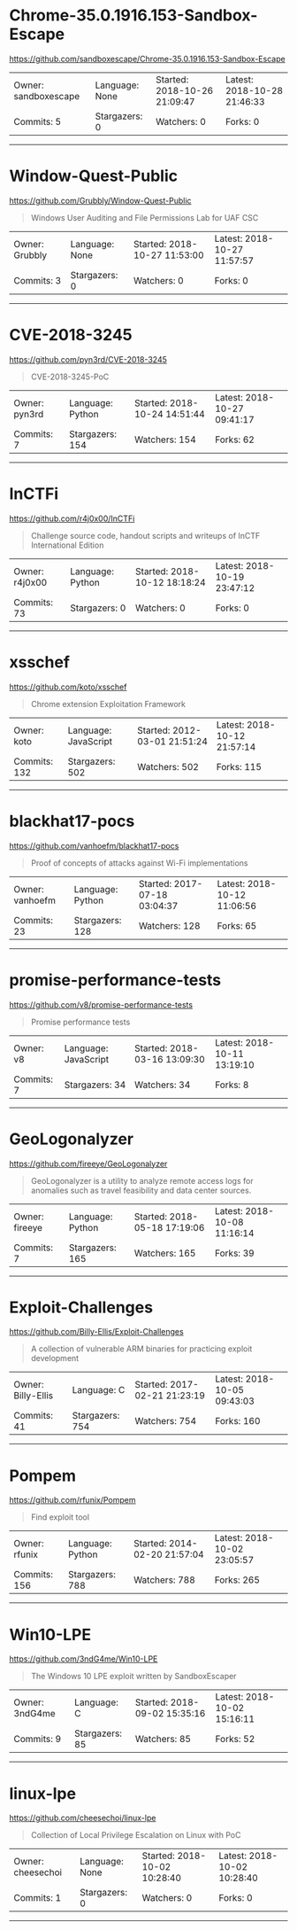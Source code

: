 # Chrome-35.0.1916.153-Sandbox-Escape

https://github.com/sandboxescape/Chrome-35.0.1916.153-Sandbox-Escape
<blockquote>
<no description>
</blockquote>

<table>
<tr><td>Owner: sandboxescape</td>
    <td>Language: None</td>
    <td>Started: 2018-10-26 21:09:47</td>
    <td>Latest: 2018-10-28 21:46:33</td></tr>
<tr><td>Commits: 5</td>
    <td>Stargazers: 0</td>
    <td>Watchers: 0</td>
    <td>Forks: 0</td></tr>
</table>

---

# Window-Quest-Public

https://github.com/Grubbly/Window-Quest-Public
<blockquote>
Windows User Auditing and File Permissions Lab for UAF CSC
</blockquote>

<table>
<tr><td>Owner: Grubbly</td>
    <td>Language: None</td>
    <td>Started: 2018-10-27 11:53:00</td>
    <td>Latest: 2018-10-27 11:57:57</td></tr>
<tr><td>Commits: 3</td>
    <td>Stargazers: 0</td>
    <td>Watchers: 0</td>
    <td>Forks: 0</td></tr>
</table>

---

# CVE-2018-3245

https://github.com/pyn3rd/CVE-2018-3245
<blockquote>
CVE-2018-3245-PoC
</blockquote>

<table>
<tr><td>Owner: pyn3rd</td>
    <td>Language: Python</td>
    <td>Started: 2018-10-24 14:51:44</td>
    <td>Latest: 2018-10-27 09:41:17</td></tr>
<tr><td>Commits: 7</td>
    <td>Stargazers: 154</td>
    <td>Watchers: 154</td>
    <td>Forks: 62</td></tr>
</table>

---

# InCTFi

https://github.com/r4j0x00/InCTFi
<blockquote>
Challenge source code, handout scripts and writeups of InCTF International Edition
</blockquote>

<table>
<tr><td>Owner: r4j0x00</td>
    <td>Language: Python</td>
    <td>Started: 2018-10-12 18:18:24</td>
    <td>Latest: 2018-10-19 23:47:12</td></tr>
<tr><td>Commits: 73</td>
    <td>Stargazers: 0</td>
    <td>Watchers: 0</td>
    <td>Forks: 0</td></tr>
</table>

---

# xsschef

https://github.com/koto/xsschef
<blockquote>
Chrome extension Exploitation Framework
</blockquote>

<table>
<tr><td>Owner: koto</td>
    <td>Language: JavaScript</td>
    <td>Started: 2012-03-01 21:51:24</td>
    <td>Latest: 2018-10-12 21:57:14</td></tr>
<tr><td>Commits: 132</td>
    <td>Stargazers: 502</td>
    <td>Watchers: 502</td>
    <td>Forks: 115</td></tr>
</table>

---

# blackhat17-pocs

https://github.com/vanhoefm/blackhat17-pocs
<blockquote>
Proof of concepts of attacks against Wi-Fi implementations
</blockquote>

<table>
<tr><td>Owner: vanhoefm</td>
    <td>Language: Python</td>
    <td>Started: 2017-07-18 03:04:37</td>
    <td>Latest: 2018-10-12 11:06:56</td></tr>
<tr><td>Commits: 23</td>
    <td>Stargazers: 128</td>
    <td>Watchers: 128</td>
    <td>Forks: 65</td></tr>
</table>

---

# promise-performance-tests

https://github.com/v8/promise-performance-tests
<blockquote>
Promise performance tests
</blockquote>

<table>
<tr><td>Owner: v8</td>
    <td>Language: JavaScript</td>
    <td>Started: 2018-03-16 13:09:30</td>
    <td>Latest: 2018-10-11 13:19:10</td></tr>
<tr><td>Commits: 7</td>
    <td>Stargazers: 34</td>
    <td>Watchers: 34</td>
    <td>Forks: 8</td></tr>
</table>

---

# GeoLogonalyzer

https://github.com/fireeye/GeoLogonalyzer
<blockquote>
GeoLogonalyzer is a utility to analyze remote access logs for anomalies such as travel feasibility and data center sources.
</blockquote>

<table>
<tr><td>Owner: fireeye</td>
    <td>Language: Python</td>
    <td>Started: 2018-05-18 17:19:06</td>
    <td>Latest: 2018-10-08 11:16:14</td></tr>
<tr><td>Commits: 7</td>
    <td>Stargazers: 165</td>
    <td>Watchers: 165</td>
    <td>Forks: 39</td></tr>
</table>

---

# Exploit-Challenges

https://github.com/Billy-Ellis/Exploit-Challenges
<blockquote>
A collection of vulnerable ARM binaries for practicing exploit development
</blockquote>

<table>
<tr><td>Owner: Billy-Ellis</td>
    <td>Language: C</td>
    <td>Started: 2017-02-21 21:23:19</td>
    <td>Latest: 2018-10-05 09:43:03</td></tr>
<tr><td>Commits: 41</td>
    <td>Stargazers: 754</td>
    <td>Watchers: 754</td>
    <td>Forks: 160</td></tr>
</table>

---

# Pompem

https://github.com/rfunix/Pompem
<blockquote>
Find exploit tool
</blockquote>

<table>
<tr><td>Owner: rfunix</td>
    <td>Language: Python</td>
    <td>Started: 2014-02-20 21:57:04</td>
    <td>Latest: 2018-10-02 23:05:57</td></tr>
<tr><td>Commits: 156</td>
    <td>Stargazers: 788</td>
    <td>Watchers: 788</td>
    <td>Forks: 265</td></tr>
</table>

---

# Win10-LPE

https://github.com/3ndG4me/Win10-LPE
<blockquote>
The Windows 10 LPE exploit written by SandboxEscaper
</blockquote>

<table>
<tr><td>Owner: 3ndG4me</td>
    <td>Language: C</td>
    <td>Started: 2018-09-02 15:35:16</td>
    <td>Latest: 2018-10-02 15:16:11</td></tr>
<tr><td>Commits: 9</td>
    <td>Stargazers: 85</td>
    <td>Watchers: 85</td>
    <td>Forks: 52</td></tr>
</table>

---

# linux-lpe

https://github.com/cheesechoi/linux-lpe
<blockquote>
Collection of Local Privilege Escalation on Linux with PoC
</blockquote>

<table>
<tr><td>Owner: cheesechoi</td>
    <td>Language: None</td>
    <td>Started: 2018-10-02 10:28:40</td>
    <td>Latest: 2018-10-02 10:28:40</td></tr>
<tr><td>Commits: 1</td>
    <td>Stargazers: 0</td>
    <td>Watchers: 0</td>
    <td>Forks: 0</td></tr>
</table>

---

